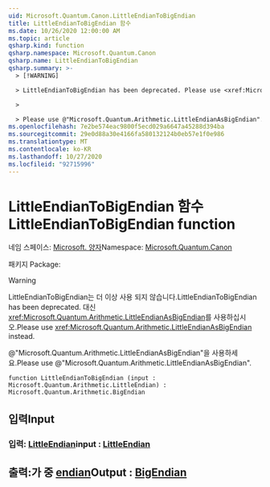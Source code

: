 ```yaml
---
uid: Microsoft.Quantum.Canon.LittleEndianToBigEndian
title: LittleEndianToBigEndian 함수
ms.date: 10/26/2020 12:00:00 AM
ms.topic: article
qsharp.kind: function
qsharp.namespace: Microsoft.Quantum.Canon
qsharp.name: LittleEndianToBigEndian
qsharp.summary: >-
  > [!WARNING]

  > LittleEndianToBigEndian has been deprecated. Please use <xref:Microsoft.Quantum.Arithmetic.LittleEndianAsBigEndian> instead.

  >

  > Please use @"Microsoft.Quantum.Arithmetic.LittleEndianAsBigEndian".
ms.openlocfilehash: 7e2be574eac9800f5ecd029a6647a45288d394ba
ms.sourcegitcommit: 29e0d88a30e4166fa580132124b0eb57e1f0e986
ms.translationtype: MT
ms.contentlocale: ko-KR
ms.lasthandoff: 10/27/2020
ms.locfileid: "92715996"
---
```

# <a name="littleendiantobigendian-function"></a><span data-ttu-id="cea04-102">LittleEndianToBigEndian 함수</span><span class="sxs-lookup"><span data-stu-id="cea04-102">LittleEndianToBigEndian function</span></span>

<span data-ttu-id="cea04-103">네임 스페이스: [Microsoft. 양자](xref:Microsoft.Quantum.Canon)</span><span class="sxs-lookup"><span data-stu-id="cea04-103">Namespace: [Microsoft.Quantum.Canon](xref:Microsoft.Quantum.Canon)</span></span>

<span data-ttu-id="cea04-104">패키지 [](https://nuget.org/packages/)</span><span class="sxs-lookup"><span data-stu-id="cea04-104">Package: [](https://nuget.org/packages/)</span></span>


> [!WARNING]
> <span data-ttu-id="cea04-105">LittleEndianToBigEndian는 더 이상 사용 되지 않습니다.</span><span class="sxs-lookup"><span data-stu-id="cea04-105">LittleEndianToBigEndian has been deprecated.</span></span> <span data-ttu-id="cea04-106">대신 <xref:Microsoft.Quantum.Arithmetic.LittleEndianAsBigEndian>를 사용하십시오.</span><span class="sxs-lookup"><span data-stu-id="cea04-106">Please use <xref:Microsoft.Quantum.Arithmetic.LittleEndianAsBigEndian> instead.</span></span>
>
> <span data-ttu-id="cea04-107">@"Microsoft.Quantum.Arithmetic.LittleEndianAsBigEndian"을 사용하세요.</span><span class="sxs-lookup"><span data-stu-id="cea04-107">Please use @"Microsoft.Quantum.Arithmetic.LittleEndianAsBigEndian".</span></span>



```qsharp
function LittleEndianToBigEndian (input : Microsoft.Quantum.Arithmetic.LittleEndian) : Microsoft.Quantum.Arithmetic.BigEndian
```


## <a name="input"></a><span data-ttu-id="cea04-108">입력</span><span class="sxs-lookup"><span data-stu-id="cea04-108">Input</span></span>

### <a name="input--littleendian"></a><span data-ttu-id="cea04-109">입력: [LittleEndian](xref:Microsoft.Quantum.Arithmetic.LittleEndian)</span><span class="sxs-lookup"><span data-stu-id="cea04-109">input : [LittleEndian](xref:Microsoft.Quantum.Arithmetic.LittleEndian)</span></span>





## <a name="output--bigendian"></a><span data-ttu-id="cea04-110">출력:가 중 [endian](xref:Microsoft.Quantum.Arithmetic.BigEndian)</span><span class="sxs-lookup"><span data-stu-id="cea04-110">Output : [BigEndian](xref:Microsoft.Quantum.Arithmetic.BigEndian)</span></span>

